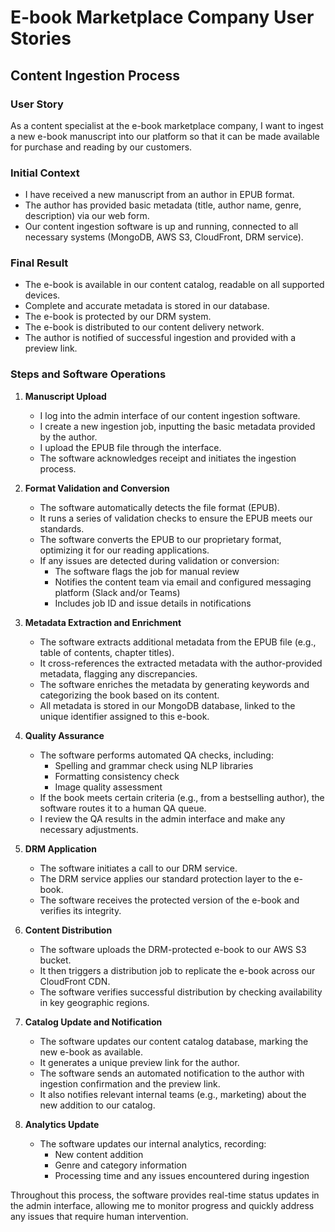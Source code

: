 # E-book Marketplace Company User Stories

## Content Ingestion Process

### User Story
As a content specialist at the e-book marketplace company, I want to ingest a new e-book manuscript into our platform so that it can be made available for purchase and reading by our customers.

### Initial Context
- I have received a new manuscript from an author in EPUB format.
- The author has provided basic metadata (title, author name, genre, description) via our web form.
- Our content ingestion software is up and running, connected to all necessary systems (MongoDB, AWS S3, CloudFront, DRM service).

### Final Result
- The e-book is available in our content catalog, readable on all supported devices.
- Complete and accurate metadata is stored in our database.
- The e-book is protected by our DRM system.
- The e-book is distributed to our content delivery network.
- The author is notified of successful ingestion and provided with a preview link.

### Steps and Software Operations

1. **Manuscript Upload**
   - I log into the admin interface of our content ingestion software.
   - I create a new ingestion job, inputting the basic metadata provided by the author.
   - I upload the EPUB file through the interface.
   - The software acknowledges receipt and initiates the ingestion process.

2. **Format Validation and Conversion**
   - The software automatically detects the file format (EPUB).
   - It runs a series of validation checks to ensure the EPUB meets our standards.
   - The software converts the EPUB to our proprietary format, optimizing it for our reading applications.
   - If any issues are detected during validation or conversion:
     - The software flags the job for manual review
     - Notifies the content team via email and configured messaging platform (Slack and/or Teams)
     - Includes job ID and issue details in notifications

3. **Metadata Extraction and Enrichment**
   - The software extracts additional metadata from the EPUB file (e.g., table of contents, chapter titles).
   - It cross-references the extracted metadata with the author-provided metadata, flagging any discrepancies.
   - The software enriches the metadata by generating keywords and categorizing the book based on its content.
   - All metadata is stored in our MongoDB database, linked to the unique identifier assigned to this e-book.

4. **Quality Assurance**
   - The software performs automated QA checks, including:
     - Spelling and grammar check using NLP libraries
     - Formatting consistency check
     - Image quality assessment
   - If the book meets certain criteria (e.g., from a bestselling author), the software routes it to a human QA queue.
   - I review the QA results in the admin interface and make any necessary adjustments.

5. **DRM Application**
   - The software initiates a call to our DRM service.
   - The DRM service applies our standard protection layer to the e-book.
   - The software receives the protected version of the e-book and verifies its integrity.

6. **Content Distribution**
   - The software uploads the DRM-protected e-book to our AWS S3 bucket.
   - It then triggers a distribution job to replicate the e-book across our CloudFront CDN.
   - The software verifies successful distribution by checking availability in key geographic regions.

7. **Catalog Update and Notification**
   - The software updates our content catalog database, marking the new e-book as available.
   - It generates a unique preview link for the author.
   - The software sends an automated notification to the author with ingestion confirmation and the preview link.
   - It also notifies relevant internal teams (e.g., marketing) about the new addition to our catalog.

8. **Analytics Update**
   - The software updates our internal analytics, recording:
     - New content addition
     - Genre and category information
     - Processing time and any issues encountered during ingestion

Throughout this process, the software provides real-time status updates in the admin interface, allowing me to monitor progress and quickly address any issues that require human intervention.
